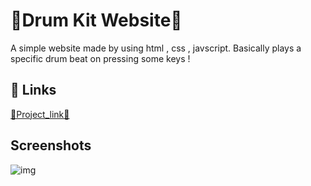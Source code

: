 
# 🥁Drum Kit Website🥁

A simple website made by using html , css , javscript. Basically plays a specific drum beat on pressing some keys !


## 🔗 Links
[🥁Project_link🎸](https://aniket-jain-aman.github.io/WebD_Angela_Course_Task_1/)



## Screenshots
![img](https://user-images.githubusercontent.com/114288809/214638865-ca68faf6-e091-4c0d-9e3e-f14492eda662.png)

